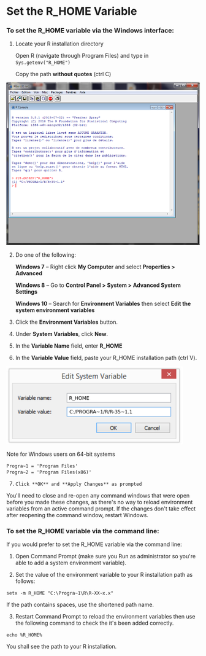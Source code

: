 # Set the R_HOME Variable 

### To set the R_HOME variable via the Windows interface:

1.  Locate your R installation directory

    Open R (navigate through Program Files) and  type in `Sys.getenv("R_HOME")`
    
    Copy the path **without quotes** (ctrl C)

![](R.png)

2. Do one of the following:

    **Windows 7** – Right click **My Computer** and select **Properties > Advanced**
    
    **Windows 8** – Go to **Control Panel > System > Advanced System Settings**
    
    **Windows 10** – Search for **Environment Variables** then select **Edit the system environment variables**

3. Click the **Environment Variables** button.
4. Under **System Variables**, click **New**.
5. In the **Variable Name** field, enter **R_HOME**
6. In the **Variable Value** field, paste your R_HOME installation path (ctrl V).

![](R_HOME.png)

Note for Windows users on 64-bit systems
```
Progra~1 = 'Program Files'
Progra~2 = 'Program Files(x86)'
```

7.     Click **OK** and **Apply Changes** as prompted

You'll need to close and re-open any command windows that were open before you made these changes, as there's no way to reload environment variables from an active command prompt. If the changes don't take effect after reopening the command window, restart Windows.

### To set the R_HOME variable via the command line:

If you would prefer to set the R_HOME variable via the command line:

1. Open Command Prompt (make sure you Run as administrator so you're able to add a system environment variable).

2. Set the value of the environment variable to your R installation path as follows:

```
setx -m R_HOME "C:\Progra~1\R\R-XX~x.x"
```
If the path contains spaces, use the shortened path name.

3. Restart Command Prompt to reload the environment variables then use the following command to check the it's been added correctly. 

```
echo %R_HOME%
```

You shall see the path to your R installation.

